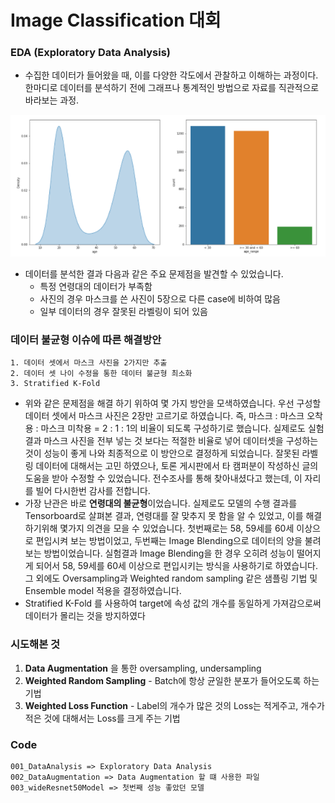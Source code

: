 # Image Classification 대회

### EDA (Exploratory Data Analysis)
- 수집한 데이터가 들어왔을 때, 이를 다양한 각도에서 관찰하고 이해하는 과정이다. 한마디로 데이터를 분석하기 전에 그래프나 통계적인 방법으로 자료를 직관적으로 바라보는 과정. 

![img](./imageEDA.png)

- 데이터를 분석한 결과 다음과 같은 주요 문제점을 발견할 수 있었습니다.
    - 특정 연령대의 데이터가 부족함
    - 사진의 경우 마스크를 쓴 사진이 5장으로 다른 case에 비하여 많음
    - 일부 데이터의 경우 잘못된 라벨링이 되어 있음

### 데이터 불균형 이슈에 따른 해결방안
    1. 데이터 셋에서 마스크 사진을 2가지만 추출
    2. 데이터 셋 나이 수정을 통한 데이터 불균형 최소화
    3. Stratified K-Fold

- 위와 같은 문제점을 해결 하기 위하여 몇 가지 방안을 모색하였습니다. 우선 구성할 데이터 셋에서 마스크 사진은 2장만 고르기로 하였습니다. 즉, 마스크 : 마스크 오착용 : 마스크 미착용 = 2 : 1 : 1의 비율이 되도록 구성하기로 했습니다. 실제로도 실험결과 마스크 사진을 전부 넣는 것 보다는 적절한 비율로 넣어 데이터셋을 구성하는 것이 성능이 좋게 나와 최종적으로 이 방안으로 결정하게 되었습니다. 잘못된 라벨링 데이터에 대해서는 고민 하였으나, 토론 게시판에서 타 캠퍼분이 작성하신 글의 도움을 받아 수정할 수 있었습니다. 전수조사를 통해 찾아내셨다고 했는데, 이 자리를 빌어 다시한번 감사를 전합니다. 
- 가장 난관은 바로 **연령대의 불균형**이었습니다. 실제로도 모델의 수행 결과를 Tensorboard로 살펴본 결과, 연령대를 잘 맞추지 못 함을 알 수 있었고, 이를 해결하기위해 몇가지 의견을 모을 수 있었습니다. 첫번째로는 58, 59세를 60세 이상으로 편입시켜 보는 방법이었고, 두번째는 Image Blending으로 데이터의 양을 불려보는 방법이었습니다. 실험결과 Image Blending을 한 경우 오히려 성능이 떨어지게 되어서 58, 59세를 60세 이상으로 편입시키는 방식을 사용하기로 하였습니다. 그 외에도 Oversampling과 Weighted random sampling 같은 샘플링 기법 및 Ensemble model 적용을 결정하였습니다.
- Stratified K-Fold 를 사용하여 target에 속성 값의 개수를 동일하게 가져감으로써 데이터가 몰리는 것을 방지하였다

### 시도해본 것
1. **Data Augmentation** 을 통한 oversampling, undersampling
2. **Weighted Random Sampling** - Batch에 항상 균일한 분포가 들어오도록 하는 기법
3. **Weighted Loss Function** - Label의 개수가 많은 것의 Loss는 적게주고, 개수가 적은 것에 대해서는 Loss를 크게 주는 기법

### Code
    001_DataAnalysis => Exploratory Data Analysis
    002_DataAugmentation => Data Augmentation 할 떄 사용한 파일
    003_wideResnet50Model => 첫번째 성능 좋았던 모델
    